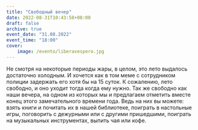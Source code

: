 ```yaml
---
title: "Свободный вечер"
date: 2022-08-31T10:43:58+08:00
draft: false
archive: true
event_date: "31.08.2022"
event_time: "18:00"
cover: 
    image: /evento/liberavespero.jpg
---
```


Не смотря на некоторые периоды жары, в целом, это лето выдалось достаточно холодным. И хочется как в том меме с сотрудником полиции задержать его хотя бы на 15 суток. К сожалению, лето свободно, и оно уходит тогда когда ему нужно. Так же свободно как наши вечера, на одном из которых мы и предлагаем отметить вместе конец этого замечательного времени года. Ведь на них вы можете: взять книги и почитать их в нашей библиотеке, поиграть в настольные игры, поговорить с дежурными или с другими пришедшими, поиграть на музыкальных инструментах, выпить чая или кофе.
